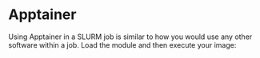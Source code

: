 # Apptainer

Using Apptainer in a SLURM job is similar to how you would use any other software within a job. Load the module and then execute your image:

